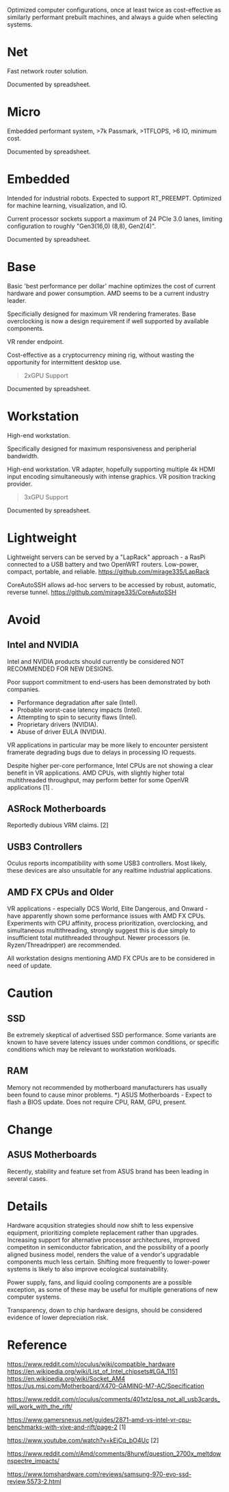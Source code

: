 Optimized computer configurations, once at least twice as cost-effective as similarly performant prebuilt machines, and always a guide when selecting systems.

# Net
Fast network router solution.

Documented by spreadsheet.

# Micro
Embedded performant system, >7k Passmark, >1TFLOPS, >6 IO, minimum cost.

Documented by spreadsheet.

# Embedded
Intended for industrial robots. Expected to support RT_PREEMPT. Optimized for machine learning, visualization, and IO.

Current processor sockets support a maximum of 24 PCIe 3.0 lanes, limiting configuration to roughly "Gen3(16,0) (8,8), Gen2(4)".

Documented by spreadsheet.

# Base
Basic 'best performance per dollar' machine optimizes the cost of current hardware and power consumption. AMD seems to be a current industry leader.

Specificially designed for maximum VR rendering framerates. Base overclocking is now a design requirement if well supported by available components.

VR render endpoint.

Cost-effective as a cryptocurrency mining rig, without wasting the opportunity for intermittent desktop use.

 >2xGPU Support

Documented by spreadsheet.

# Workstation
High-end workstation.

Specifically designed for maximum responsiveness and peripherial bandwidth.

High-end workstation. VR adapter, hopefully supporting multiple 4k HDMI input encoding simultaneously with intense graphics. VR position tracking provider.

 >3xGPU Support

Documented by spreadsheet.

# Lightweight
Lightweight servers can be served by a "LapRack" approach - a RasPi connected to a USB battery and two OpenWRT routers. Low-power, compact, portable, and reliable.
https://github.com/mirage335/LapRack

CoreAutoSSH allows ad-hoc servers to be accessed by robust, automatic, reverse tunnel.
https://github.com/mirage335/CoreAutoSSH

# Avoid

## Intel and NVIDIA
Intel and NVIDIA products should currently be considered NOT RECOMMENDED FOR NEW DESIGNS.

Poor support commitment to end-users has been demonstrated by both companies. 
* Performance degradation after sale (Intel).
* Probable worst-case latency impacts (Intel).
* Attempting to spin to security flaws (Intel).
* Proprietary drivers (NVIDIA).
* Abuse of driver EULA (NVIDIA).

VR applications in particular may be more likely to encounter persistent framerate degrading bugs due to delays in processing IO requests.

Despite higher per-core performance, Intel CPUs are not showing a clear benefit in VR applications. AMD CPUs, with slightly higher total multithreaded throughput, may perform better for some OpenVR applications [1] .

## ASRock Motherboards
Reportedly dubious VRM claims. [2]

## USB3 Controllers
Oculus reports incompatibility with some USB3 controllers. Most likely, these devices are also unsuitable for any realtime industrial applications.

## AMD FX CPUs and Older
VR applications - especially DCS World, Elite Dangerous, and Onward - have apparently shown some performance issues with AMD FX CPUs. Experiments with CPU affinity, process prioritization, overclocking, and simultaneous multithreading, strongly suggest this is due simply to insufficient total mutithreaded throughput. Newer processors (ie. Ryzen/Threadripper) are recommended.

All workstation designs mentioning AMD FX CPUs are to be considered in need of update.

# Caution

## SSD
Be extremely skeptical of advertised SSD performance. Some variants are known to have severe latency issues under common conditions, or specific conditions which may be relevant to workstation workloads.

## RAM

Memory not recommended by motherboard manufacturers has usually been found to cause minor problems.
*) ASUS Motherboards - Expect to flash a BIOS update. Does not require CPU, RAM, GPU, present.

# Change

## ASUS Motherboards
Recently, stability and feature set from ASUS brand has been leading in several cases.

# Details

Hardware acqusition strategies should now shift to less expensive equipment, prioritizing complete replacement rather than upgrades. Increasing support for alternative processor architectures, improved competiton in semiconductor fabrication, and the possibility of a poorly aligned business model, renders the value of a vendor's upgradable components much less certain. Shifting more frequently to lower-power systems is likely to also improve ecological sustainability.

Power supply, fans, and liquid cooling components are a possible exception, as some of these may be useful for multiple generations of new computer systems.

Transparency, down to chip hardware designs, should be considered evidence of lower depreciation risk.

# Reference
https://www.reddit.com/r/oculus/wiki/compatible_hardware
https://en.wikipedia.org/wiki/List_of_Intel_chipsets#LGA_1151
https://en.wikipedia.org/wiki/Socket_AM4
https://us.msi.com/Motherboard/X470-GAMING-M7-AC/Specification

https://www.reddit.com/r/oculus/comments/401xtz/psa_not_all_usb3cards_will_work_with_the_rift/

https://www.gamersnexus.net/guides/2871-amd-vs-intel-vr-cpu-benchmarks-with-vive-and-rift/page-2	[1]

https://www.youtube.com/watch?v=kEjCq_bO4Uc	[2]

https://www.reddit.com/r/Amd/comments/8hurwf/question_2700x_meltdownspectre_impacts/

https://www.tomshardware.com/reviews/samsung-970-evo-ssd-review,5573-2.html

